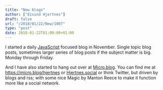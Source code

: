 ```yaml
---
title: "New blogs"
author: ["Eivind Hjertnes"]
draft: false
url: "/2018/01/22/New/1007"
type: "post"
date: 2018-01-22T01:00:00+01:00
---
```


I started a daily [JavaScript](https://jstips.blog) focused blog in
November. Single topic blog posts, sometimes larger series of blog posts
if the subject matter is big. Monday through Friday.

And I have also started to hang out over at
[Micro.blog](https://micro.blog). You can find me at
<https://micro.blog/hjertnes> or
[Hjertnes.social](https://hjertnes.blog) or think Twitter, but driven
by blogs and rss; with some nice Magic by Manton Reece to make it
function more like a social network.
